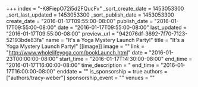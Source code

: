 +++
index = "-K8FiepO72i5d2FQucFv"
_sort_create_date = 1453053300
_sort_last_updated = 1453053300
_sort_publish_date = 1453053300
create_date = "2016-01-17T09:55:00-08:00"
publish_date = "2016-01-17T09:55:00-08:00"
date = "2016-01-17T09:55:00-08:00"
last_updated = "2016-01-17T09:55:00-08:00"
preview_url = "942076df-3692-7f70-7123-52193bde83fa"
name = "It's a Yoga Mystery Launch Party!"
title = "It's a Yoga Mystery Launch Party!"
[[image]]
image = ""
link = "http://www.wholelifeyoga.com/bookLaunch.html"
date = "2016-01-23T00:00:00-08:00"
start_time = "2016-01-17T14:30:00-08:00"
end_time = "2016-01-17T16:00:00-08:00"
time_description = "
end_time = "2016-01-17T16:00:00-08:00"
enddate = ""
is_sponsorship = true
authors = ["authors/tracy-weber"]
sponsorship_event = ""
venues = ""
